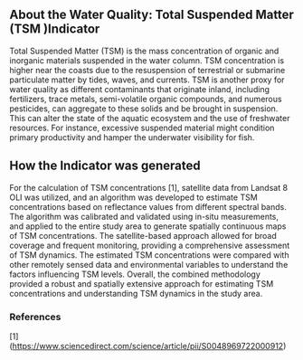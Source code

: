 ## About the Water Quality: Total Suspended Matter (TSM )Indicator
Total Suspended Matter (TSM) is the mass concentration of organic and inorganic materials suspended in the water column. TSM concentration is higher near the coasts due to the resuspension of terrestrial or submarine particulate matter by tides, waves, and currents. TSM is another proxy for water quality as different contaminants that originate inland, including fertilizers, trace metals, semi-volatile organic compounds, and numerous pesticides, can aggregate to these solids and be brought in suspension. This can alter the state of the aquatic ecosystem and the use of freshwater resources. For instance, excessive suspended material might condition primary productivity and hamper the underwater visibility for fish.

## How the Indicator was generated
For the calculation of TSM concentrations [1], satellite data from Landsat 8 OLI was utilized, and an algorithm was developed to estimate TSM concentrations based on reflectance values from different spectral bands. The algorithm was calibrated and validated using in-situ measurements, and applied to the entire study area to generate spatially continuous maps of TSM concentrations. The satellite-based approach allowed for broad coverage and frequent monitoring, providing a comprehensive assessment of TSM dynamics. The estimated TSM concentrations were compared with other remotely sensed data and environmental variables to understand the factors influencing TSM levels. Overall, the combined methodology provided a robust and spatially extensive approach for estimating TSM concentrations and understanding TSM dynamics in the study area.

### References
[1] (https://www.sciencedirect.com/science/article/pii/S0048969722000912)

